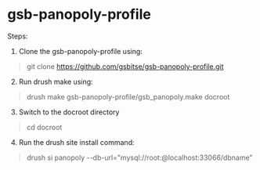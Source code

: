 gsb-panopoly-profile
====================

Steps:

1) Clone the gsb-panopoly-profile using:

> git clone https://github.com/gsbitse/gsb-panopoly-profile.git

2) Run drush make using:

> drush make gsb-panopoly-profile/gsb_panopoly.make docroot

3) Switch to the docroot directory

> cd docroot

4) Run the drush site install command:

> drush si panopoly --db-url="mysql://root:@localhost:33066/dbname"



